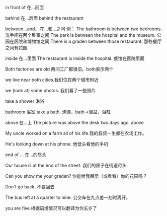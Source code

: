 in front of 在...前面

behind 在...后面 
behind the restaurant

between...and... 在...和...之间
例：
The bathroom is between two bedrooms. 洗手间在两个卧室之间
The park is between the hospital and the museum. 公园在医院和博物馆之间
There is a graden between those restaurant. 那些餐厅之间有花园

inside 在...里面
The restaurant is inside the hospital. 餐馆在医院里面

Both factories are old 两间工厂都很旧。both表示两个

we live near both cities.我们住在两个城市附近

we (look at) some photos. 我们看了一些照片

take a shower 淋浴

bathroom 浴室
take a bath. 泡澡，bath->澡盆，浴缸

above 在...上
The picture was above the desk two days ago. above

My uncle worked on a farm all of his life.我的叔叔一生都在农场工作。

He's looking down at his phone. 他低头看他的手机

end of ... 在...的尽头

Our house is at the end of the street. 我们的房子在街道尽头

Can you show me your graden? 你能给我展示（或看看）你的花园吗？

Don't go back. 不要回去

The bus left at a quarter to nine. 公交车在九点差一刻时离开。

you are five.根据语境情况可以翻译为你五岁了
